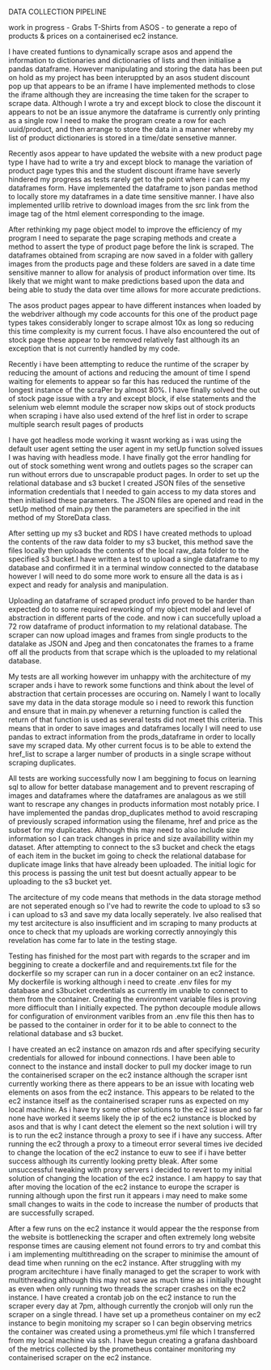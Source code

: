 DATA COLLECTION PIPELINE

work in progress - Grabs T-Shirts from ASOS - to generate a repo of products & prices on a containerised ec2 instance. 

I have created funtions to dynamically scrape asos and append the information to dictionaries and dictionaries of lists and then initialise a pandas dataframe. However manipulating and storing the data has been put on hold as my project has been interuppted by an asos student discount pop up that appears to be an iframe
I have implemented methods to close the iframe although they are increasing the time taken for the scraper to scrape data.
Although I wrote a try and except block to close the discount it appears to not be an issue anymore the dataframe is currently only printing as a single row I need to make the program create a row for each uuid/product, and then arrange to store the data in a manner whereby my list of product dictionaries is stored in a time/date sensetive manner.

Recently asos appear to have updated the website with a new product page type I have had to write a try and except block to manage the variation of product page types this and the student discount iframe have severly hindered my progress as tests rarely get to the point where i can see my dataframes form.
Have implemented the dataframe to json pandas method to locally store my dataframes in a date time sensitive manner. I have also implemented urllib retrive to download images from the src link from the image tag of the html element corresponding to the image.

After rethinking my page object model to improve the efficiency of my program I need to separate the page scraping methods and create a method to assert the type of product page before the link is scraped. The dataframes obtained from scraping are now saved in a folder with gallery images from the products page and these folders are saved in a date time sensitive manner to allow for analysis of product information over time. Its likely that we might want to make predictions based upon the data and being able to study the data over time allows for more accurate predictions.

The asos product pages appear to have different instances when loaded by the webdriver although my code accounts for this one of the product page types takes considerably longer to scrape almost 10x as long so reducing this time complexity is my current focus. I have also encountered the out of stock page these appear to be removed relatively fast although its an exception that is not currently handled by my code.

Recently i have been attempting to reduce the runtime of the scraper by reducing the amount of actions and reducing the amount of time I spend waiting for elements to appear so far this has reduced the runtime of the longest instance of the scraPer by almost 80%. I have finally solved the out of stock page issue with a try and except block, if else statements and the selenium web elemnt module the scraper now skips out of stock products when scraping i have also used extend of the href list in order to scrape multiple search result pages of products

I have got headless mode working it wasnt working as i was using the default user agent setting the user agent in my setUp function solved issues I was having with headless mode.
I have finally got the error handling for out of stock something went wrong and outlets pages so the scraper can run without errors due to unscrapable product pages.
In order to set up the relational database and s3 bucket I created JSON files of the sensetive information credentials that I needed to gain access to my data stores and then initialised these parameters. The JSON files are opened and read in the setUp method of main.py then the parameters are specified in the init method of my StoreData class.

After setting up my s3 bucket and RDS I have created methods to upload the contents of the raw data folder to my s3 bucket, this method save the files locally then uploads the contents of the local raw_data folder to the specified s3 bucket.I have written a test to upload a single dataframe to my database and confirmed it in a terminal window connected to the database however I will need to do some more work to ensure all the data is as i expect and ready for analysis and manipulation.

Uploading an dataframe of scraped product info proved to be harder than expected do to some required reworking of my object model and level of abstraction in different parts of the code. and now i can succefully upload a 72 row dataframe of product information to my relational database. The scraper can now upload images and frames from single products to the datalake as JSON and Jpeg and then concatonates the frames to a frame off all the products from that scrape which is the uploaded to my relational database. 

My tests are all working however im unhappy with the architecture of my scraper ands i have to rework some functions and think about the level of abstraction that certain processes are occuring on. Namely I want to locally save my data in the data storage module so i need to rework this function and ensure that in main.py whenever a returning function is called the return of that function is used as several tests did not meet this criteria. This means
that in order to save images and dataframes locally I will need to use pandas to extract information from the prods_dataframe in order to locally save my scraped data. My other current focus is to be able to extend the href_list to scrape a larger number of products in a single scrape without scraping duplicates.

All tests are working successfully now I am beggining to focus on learning sql to allow for better database management and to prevent rescraping of images and dataframes where the dataframes are analagous as we still want to rescrape any changes in products information most notably price. I have implemented the pandas drop_duplicates method to avoid rescraping of previously scraped information using the filename, href  and price as the subset for my duplicates.
Although this may need to also include size information so I can track changes in price and size availabillity within my dataset. After attempting to connect to the s3 bucket and check the etags of each item in the bucket im going to check the relational database for duplicate image links that have already been uploaded. The initial logic for this process is passing the unit test but doesnt actually appear to be uploading to the s3 bucket yet.

The arcitecture of my code means that methods in the data storage method are not seperated enough so I've had to rewrite the code to upload to s3 so i can upload to s3 and save my data locally seperately. Ive also realised that my test arcitecture is also insufficient and im scraping to many products at once to check that my uploads are working correctly annoyingly this revelation has come far to late in the testing stage. 

Testing has finished for the most part with regards to the scraper and im beggining to create a dockerfile and and requirements.txt file for the dockerfile
so my scraper can run in a docer container on an ec2 instance. My dockerfile is working although i need to create .env files for my database and s3bucket credentials as currently im unable to connect to them from the container. Creating the environment variable files is proving more diffiocult than I initially expected. The python decouple module allows for configuration of environment varibles from an .env file this then has to be passed to the container in order for it to be able to connect to the relational database and s3 bucket.

I have created an ec2 instance on amazon rds and after specifying security credentials for allowed for inbound connections. I have been able to connect to the instance and install docker to pull my docker image to run the containerised scraper on the ec2 instance although the scraper isnt currently working there as there appears to be an issue with locating web elements on asos from the ec2 instance. This appears to be related to the ec2 instance itself as the containerised scraper runs as expected on my local machine. As i have try some other solutions to the ec2 issue and so far none have worked it seems likely the ip of the ec2 iunstance is blocked by asos and that is why I cant detect the element so the next solution i will try is to run the ec2 instance through a proxy to see if i have any success. After running the ec2 through a proxy to a timeout error several times ive decided to change the location of the ec2 instance to euw to see if i have better success although its currently looking pretty bleak. After some unsuccessful tweaking with proxy servers i decided to revert to my initial solution of changing the location of the ec2 instance. I am happy to say that after moving the location of the ec2 instance to europe the scraper is running although upon the first run it appears i may need to make some small changes to waits in the code to increase the number of products that are successfully scraped. 

After a few runs on the ec2 instance it would appear the the response from the website is bottlenecking the scraper and often extremely long website response times are causing element not found errors to try and combat this i am implementing multithreading on the scraper to minimise the amount of dead time when running on the ec2 instance. After struggling with my program arcitechture i have finally managed to get the scraper to work with multithreading although this may not save as much time as i initially thought as even when only running two threads the scraper crashes on the ec2 instance. I have created a crontab job on the ec2 instance to run the scraper every day at 7pm, although currently the cronjob will only run the scraper on a single thread.
 I have set up a prometheus container on my ec2 instance to begin monitoing my scraper so I can begin observing metrics the container was created using a prometheus.yml file which I transferred from my local machine via ssh. I have begun creating a grafana dashboard of the metrics collected by the prometheus container monitoring my containerised scraper on the ec2 instance.


